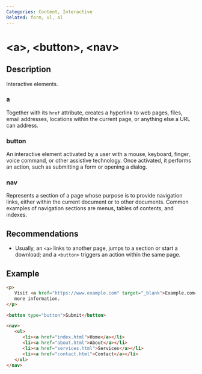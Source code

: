 ```yaml
---
Categories: Content, Interactive
Related: form, ul, ol
---
```


# &lt;a&gt;, &lt;button&gt;, &lt;nav&gt;

## Description

Interactive elements.

### a

Together with its `href` attribute, creates a hyperlink to web pages, files, email addresses, locations within the current page, or anything else a URL can address.

### button

An interactive element activated by a user with a mouse, keyboard, finger, voice command, or other assistive technology. Once activated, it performs an action, such as submitting a form or opening a dialog.

### nav

Represents a section of a page whose purpose is to provide navigation links, either within the current document or to other documents. Common examples of navigation sections are menus, tables of contents, and indexes.

## Recommendations

-  Usually, an `<a>` links to another page, jumps to a section or start a download; and a `<button>` triggers an action within the same page.

## Example

```html
<p>
   Visit <a href="https://www.example.com" target="_blank">Example.com</a> for
   more information.
</p>

<button type="button">Submit</button>

<nav>
   <ul>
      <li><a href="index.html">Home</a></li>
      <li><a href="about.html">About</a></li>
      <li><a href="services.html">Services</a></li>
      <li><a href="contact.html">Contact</a></li>
   </ul>
</nav>
```
